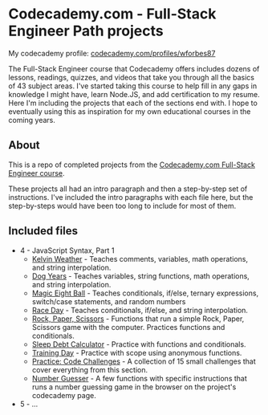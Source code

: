 # Codecademy.com - Full-Stack Engineer Path projects

My codecademy profile: [codecademy.com/profiles/wforbes87](https://www.codecademy.com/profiles/wforbes87)

The Full-Stack Engineer course that Codecademy offers includes dozens of lessons, readings, quizzes, and videos that take you through all the basics of 43 subject areas. I've started taking this course to help fill in any gaps in knowledge I might have, learn Node.JS, and add certification to my resume. Here I'm including the projects that each of the sections end with. I hope to eventually using this as inspiration for my own educational courses in the coming years.

## About

This is a repo of completed projects from the [Codecademy.com Full-Stack Engineer course](https://www.codecademy.com/learn/paths/full-stack-engineer-career-path).


These projects all had an intro paragraph and then a step-by-step set of instructions. I've included the intro paragraphs with each file here, but the step-by-steps would have been too long to include for most of them.


## Included files

- 4 - JavaScript Syntax, Part 1
  - [Kelvin Weather](https://github.com/wforbes/codecademy-fullstack/blob/master/4-JavaScriptSyntax_Part1/1-KelvinWeather.js) - Teaches comments, variables, math operations, and string interpolation.
  - [Dog Years](https://github.com/wforbes/codecademy-fullstack/blob/master/4-JavaScriptSyntax_Part1/2-DogYears.js) - Teaches variables, string functions, math operations, and string interpolation.
  - [Magic Eight Ball](https://github.com/wforbes/codecademy-fullstack/blob/master/4-JavaScriptSyntax_Part1/3-MagicEightBall.js) - Teaches conditionals, if/else, ternary expressions, switch/case statements, and random numbers
  - [Race Day](https://github.com/wforbes/codecademy-fullstack/blob/master/4-JavaScriptSyntax_Part1/4-RaceDay.js) - Teaches conditionals, if/else, and string interpolation.
  - [Rock, Paper, Scissors](https://github.com/wforbes/codecademy-fullstack/blob/master/4-JavaScriptSyntax_Part1/5-RockPaperScissors.js) - Functions that run a simple Rock, Paper, Scissors game with the computer. Practices functions and conditionals.
  - [Sleep Debt Calculator](https://github.com/wforbes/codecademy-fullstack/blob/master/4-JavaScriptSyntax_Part1/6-SleepDebtCalculator.js) - Practice with functions and conditionals.
  - [Training Day](https://github.com/wforbes/codecademy-fullstack/blob/master/4-JavaScriptSyntax_Part1/7-TrainingDays.js) - Practice with scope using anonymous functions.
  - [Practice: Code Challenges](https://github.com/wforbes/codecademy-fullstack/blob/master/4-JavaScriptSyntax_Part1/8-Practice_CodeChallenges.js) - A collection of 15 small challenges that cover everything from this section.
  - [Number Guesser](https://github.com/wforbes/codecademy-fullstack/blob/master/4-JavaScriptSyntax_Part1/9-NumberGuesser.js) - A few functions with specific instructions that runs a number guessing game in the browser on the project's codecademy page.
- 5 - ...
